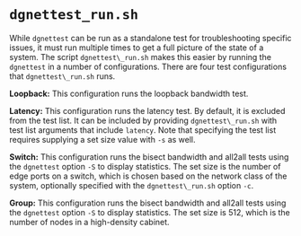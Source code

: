 
# `dgnettest_run.sh`

While `dgnettest` can be run as a standalone test for troubleshooting specific
issues, it must run multiple times to get a full picture of the
state of a system. The script `dgnettest\_run.sh` makes this easier by running the
`dgnettest` in a number of configurations. There are four test configurations that
`dgnettest\_run.sh` runs.

**Loopback:** This configuration runs the loopback bandwidth test.

**Latency:** This configuration runs the latency test. By default, it is
excluded from the test list. It can be included by providing `dgnettest\_run.sh`
with test list arguments that include `latency`. Note that specifying the test
list requires supplying a set size value with `-s` as well.

**Switch:** This configuration runs the bisect bandwidth and all2all tests
using the `dgnettest` option `-S` to display statistics. The set size is the
number of edge ports on a switch, which is chosen based on the network class
of the system, optionally specified with the `dgnettest\_run.sh` option `-c`.

**Group:** This configuration runs the bisect bandwidth and all2all tests
using the `dgnettest` option `-S` to display statistics. The set size is 512,
which is the number of nodes in a high-density cabinet.

